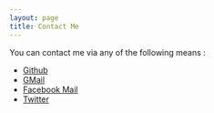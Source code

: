 ```yaml
---
layout: page
title: Contact Me
---		
```

You can contact me via any of the following means :

* [Github](http://github.com/captn3m0)
* [GMail](mailto:capt.n3m0@gmail.com)
* [Facebook Mail](mailto:capt.n3m0@facebook.com)
* [Twitter](https://twitter.com/captn3m0)
